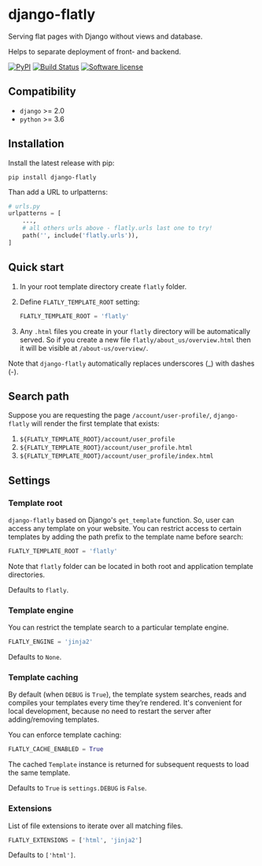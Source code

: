 # django-flatly

Serving flat pages with Django without views and database.

Helps to separate deployment of front- and backend.

[![PyPI](https://img.shields.io/pypi/v/django-flatly.svg)](https://pypi.org/project/django-flatly/)
[![Build Status](https://github.com/dldevinc/django-flatly/actions/workflows/tests.yml/badge.svg)](https://github.com/dldevinc/django-flatly)
[![Software license](https://img.shields.io/pypi/l/django-flatly.svg)](https://pypi.org/project/django-flatly/)

## Compatibility

-   `django` >= 2.0
-   `python` >= 3.6

## Installation

Install the latest release with pip:

`pip install django-flatly`

Than add a URL to urlpatterns:

```python
# urls.py
urlpatterns = [
    ...,
    # all others urls above - flatly.urls last one to try!
    path('', include('flatly.urls')),
]
```

## Quick start

1. In your root template directory create `flatly` folder.

2. Define `FLATLY_TEMPLATE_ROOT` setting:

    ```python
    FLATLY_TEMPLATE_ROOT = 'flatly'
    ```

3. Any `.html` files you create in your `flatly` directory
   will be automatically served. So if you create a new file
   `flatly/about_us/overview.html` then it will be visible at
   `/about-us/overview/`.

Note that `django-flatly` automatically replaces underscores (\_)
with dashes (-).

## Search path

Suppose you are requesting the page `/account/user-profile/`,
`django-flatly` will render the first template that exists:

1. `${FLATLY_TEMPLATE_ROOT}/account/user_profile`
2. `${FLATLY_TEMPLATE_ROOT}/account/user_profile.html`
3. `${FLATLY_TEMPLATE_ROOT}/account/user_profile/index.html`

## Settings

### Template root

`django-flatly` based on Django's `get_template` function.
So, user can access any template on your website. You can
restrict access to certain templates by adding the path prefix
to the template name before search:

```python
FLATLY_TEMPLATE_ROOT = 'flatly'
```

Note that `flatly` folder can be located in both root and
application template directories.

Defaults to `flatly`.

### Template engine

You can restrict the template search to a particular template engine.

```python
FLATLY_ENGINE = 'jinja2'
```

Defaults to `None`.

### Template caching

By default (when `DEBUG` is `True`), the template system
searches, reads and compiles your templates every time
they’re rendered. It's convenient for local development,
because no need to restart the server after adding/removing
templates.

You can enforce template caching:

```python
FLATLY_CACHE_ENABLED = True
```

The cached `Template` instance is returned for subsequent
requests to load the same template.

Defaults to `True` is `settings.DEBUG` is `False`.

### Extensions

List of file extensions to iterate over all matching files.

```python
FLATLY_EXTENSIONS = ['html', 'jinja2']
```

Defaults to `['html']`.

